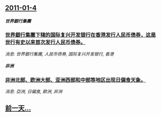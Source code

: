 ## [2011-01-4](/news/2011/01/4/index.md)

##### 世界銀行集團
### [世界銀行集團下辖的国际复兴开发银行在香港发行人民币债券，这是世行有史以来首次发行人民币债券。](/news/2011/01/4/世界銀行集團下辖的国际复兴开发银行在香港发行人民币债券-这是世行有史以来首次发行人民币债券.md)
_消息: 世界銀行集團, 人民币债券, 国际复兴开发银行, 香港_

##### 非洲
### [非洲北部、欧洲大部、亚洲西部和中部等地区出现日偏食天象。](/news/2011/01/4/非洲北部-欧洲大部-亚洲西部和中部等地区出现日偏食天象.md)
_消息: 亞洲, 日偏食, 歐洲, 非洲_

## [前一天...](/news/2011/01/3/index.md)

